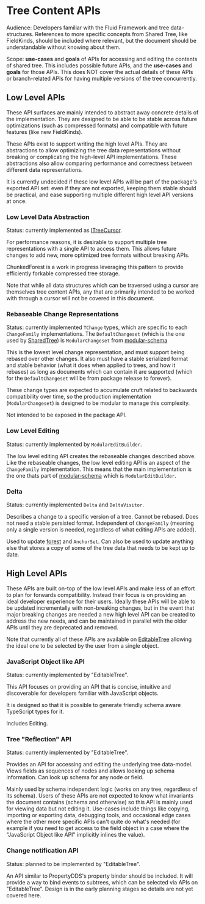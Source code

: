 # Tree Content APIs

Audience: Developers familiar with the Fluid Framework and tree data-structures.
References to more specific concepts from Shared Tree, like FieldKinds, should be included where relevant, but the document should be understandable without knowing about them.

Scope: **use-cases** and **goals** of APIs for accessing and editing the contents of shared tree.
This includes possible future APIs, and the **use-cases** and **goals** for those APIs.
This does NOT cover the actual details of these APIs or branch-related APIs for having multiple versions of the tree concurrently.

## Low Level APIs

These API surfaces are mainly intended to abstract away concrete details of the implementation.
They are designed to be able to be stable across future optimizations (such as compressed formats) and compatible with future features (like new FieldKinds).

These APIs exist to support writing the high level APIs.
They are abstractions to allow optimizing the tree data representations without breaking or complicating the high-level API implementations.
These abstractions also allow comparing performance and correctness between different data representations.

It is currently undecided if these low level APIs will be part of the package's exported API set: even if they are not exported, keeping them stable should be practical, and ease supporting multiple different high level API versions at once.

### Low Level Data Abstraction

Status: currently implemented as [ITreeCursor](../src/core/tree/cursor.ts).

For performance reasons, it is desirable to support multiple tree representations with a single API to access them.
This allows future changes to add new, more optimized tree formats without breaking APIs.

ChunkedForest is a work in progress leveraging this pattern to provide efficiently forkable compressed tree storage.

Note that while all data structures which can be traversed using a cursor are themselves tree content APIs, any that are primarily intended to be worked with through a cursor will not be covered in this document.

### Rebaseable Change Representations

Status: currently implemented `TChange` types, which are specific to each `ChangeFamily` implementations.
The `DefaultChangeset` (which is the one used by [SharedTree](../src/shared-tree/README.md)) is `ModularChangeset` from [modular-schema](../src/feature-libraries/modular-schema/README.md)

This is the lowest level change representation, and must support being rebased over other changes.
It also must have a stable serialized format and stable behavior (what it does when applied to trees, and how it rebases)
as long as documents which can contain it are supported (which for the `DefaultChangeset` will be from package release to forever).

These change types are expected to accumulate cruft related to backwards compatibility over time,
so the production implementation (`ModularChangeset`) is designed to be modular to manage this complexity.

Not intended to be exposed in the package API.

### Low Level Editing

Status: currently implemented by `ModularEditBuilder`.

The low level editing API creates the rebaseable changes described above.
Like the rebaseable changes, the low level editing API is an aspect of the `ChangeFamily` implementation.
This means that the main implementation is the one thats part of [modular-schema](../src/feature-libraries/modular-schema/README.md) which is `ModularEditBuilder`.

### Delta

Status: currently implemented `Delta` and `DeltaVisitor`.

Describes a change to a specific version of a tree.
Cannot be rebased.
Does not need a stable persisted format.
Independent of `ChangeFamily` (meaning only a single version is needed, regardless of what editing APIs are added).

Used to update [forest](../src/core/forest/README.md) and `AnchorSet`.
Can also be used to update anything else that stores a copy of some of the tree data that needs to be kept up to date.

## High Level APIs

These APIs are built on-top of the low level APIs and make less of an effort to plan for forwards compatibility.
Instead their focus is on providing an ideal developer experience for their users.
Ideally these APIs will be able to be updated incrementally with non-breaking changes,
but in the event that major breaking changes are needed a new high level API can be created to address the new needs,
and can be maintained in parallel with the older APIs until they are deprecated and removed.

Note that currently all of these APIs are available on [EditableTree](../src/feature-libraries/editable-tree/README.md) allowing the ideal one to be selected by the user from a single object.

### JavaScript Object like API

Status: currently implemented by "EditableTree".

This API focuses on providing an API that is concise, intuitive and discoverable for developers familiar with JavaScript objects.

It is designed so that it is possible to generate friendly schema aware TypeScript types for it.

Includes Editing.

### Tree "Reflection" API

Status: currently implemented by "EditableTree".

Provides an API for accessing and editing the underlying tree data-model.
Views fields as sequences of nodes and allows looking up schema information.
Can look up schema for any node or field.

Mainly used by schema independent logic (works on any tree, regardless of its schema).
Users of these APIs are not expected to know what invariants the document contains (schema and otherwise) so this API is mainly used for viewing data but not editing it.
Use-cases include things like copying, importing or exporting data, debugging tools, and occasional edge cases where the other more specific APIs can't quite do what's needed (for example if you need to get access to the field object in a case where the "JavaScript Object like API" implicitly inlines the value).

### Change notification API

Status: planned to be implemented by "EditableTree".

An API similar to PropertyDDS's property binder should be included.
It will provide a way to bind events to subtrees, which can be selected via APIs on "EditableTree".
Design is in the early planning stages so details are not yet covered here.
